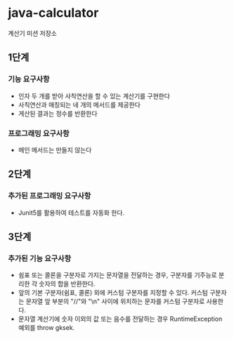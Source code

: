 # java-calculator

계산기 미션 저장소



## 1단계
### 기능 요구사항
- 인자 두 개를 받아 사칙연산을 할 수 있는 계산기를 구현한다
- 사칙연산과 매칭되는 네 개의 메서드를 제공한다
- 게산된 결과는 정수를 반환한다
### 프로그래밍 요구사항
- 메인 메서드는 만들지 않는다

## 2단계
### 추가된 프로그래밍 요구사항
- Junit5를 활용하여 테스트를 자동화 한다.

## 3단계
### 추가된 기능 요구사항
- 쉼표 또는 콜론을 구분자로 가지는 문자열을 전달하는 경우, 구분자를 기주능로 분리한 각 숫자의 합을 반환한다.
- 앞의 기본 구분자(쉼표, 콜론) 외에 커스텀 구분자를 지정할 수 있다. 커스텀 구분자는 문자열 앞 부분의 "//"와 "\n" 사이에 위치하는 문자를 커스텀 구분자로 사용한다. 
- 문자열 계산기에 숫자 이외의 값 또는 음수를 전달하는 경우 RuntimeException 예외를 throw gksek.
